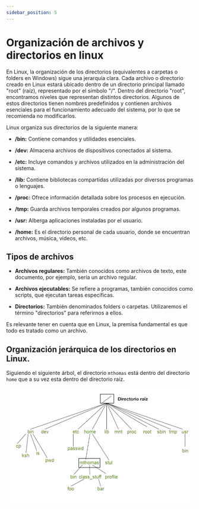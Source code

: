 ```yaml
---
sidebar_position: 5
---
```


# Organización de archivos y directorios en linux
En Linux, la organización de los directorios (equivalentes a carpetas o folders en Windows) sigue una jerarquía clara. Cada archivo o directorio creado en Linux estará ubicado dentro de un directorio principal llamado "root" (raíz), representado por el símbolo "/". Dentro del directorio "root", encontramos niveles que representan distintos directorios. Algunos de estos directorios tienen nombres predefinidos y contienen archivos esenciales para el funcionamiento adecuado del sistema, por lo que se recomienda no modificarlos.

Linux organiza sus directorios de la siguiente manera:

* **/bin:** Contiene comandos y utilidades esenciales.
  
* **/dev:** Almacena archivos de dispositivos conectados al sistema.

* **/etc:** Incluye comandos y archivos utilizados en la administración del sistema.

* **/lib:** Contiene bibliotecas compartidas utilizadas por diversos programas o lenguajes.

* **/proc:** Ofrece información detallada sobre los procesos en ejecución.

* **/tmp:** Guarda archivos temporales creados por algunos programas.

* **/usr:** Alberga aplicaciones instaladas por el usuario.

* **/home:** Es el directorio personal de cada usuario, donde se encuentran archivos, música, videos, etc.

## Tipos de archivos

* **Archivos regulares:** También conocidos como archivos de texto, este documento, por ejemplo, sería un archivo regular.

* **Archivos ejecutables:** Se refiere a programas, también conocidos como scripts, que ejecutan tareas específicas.

* **Directorios:** También denominados folders o carpetas. Utilizaremos el término "directorios" para referirnos a ellos.

Es relevante tener en cuenta que en Linux, la premisa fundamental es que todo es tratado como un archivo.

## Organización jerárquica de los directorios en Linux.
Siguiendo el siguiente árbol, el directorio `mthomas` está dentro del directorio `home` que a su vez esta dentro del directorio raíz.

![Files tree](../../static/img/bash/files_tree.png)


